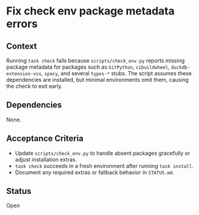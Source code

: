 # Fix check env package metadata errors

## Context
Running `task check` fails because `scripts/check_env.py` reports missing
package metadata for packages such as `GitPython`, `cibuildwheel`,
`duckdb-extension-vss`, `spacy`, and several `types-*` stubs. The script
assumes these dependencies are installed, but minimal environments omit them,
causing the check to exit early.

## Dependencies
None.

## Acceptance Criteria
- Update `scripts/check_env.py` to handle absent packages gracefully or adjust
  installation extras.
- `task check` succeeds in a fresh environment after running `task install`.
- Document any required extras or fallback behavior in `STATUS.md`.

## Status
Open
